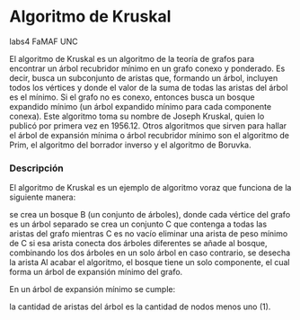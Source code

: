 Algoritmo de Kruskal 
=======

labs4 FaMAF UNC

El algoritmo de Kruskal es un algoritmo de la teoría de grafos para encontrar un árbol recubridor mínimo en un grafo conexo y ponderado. Es decir, busca un subconjunto de aristas que, formando un árbol, incluyen todos los vértices y donde el valor de la suma de todas las aristas del árbol es el mínimo. Si el grafo no es conexo, entonces busca un bosque expandido mínimo (un árbol expandido mínimo para cada componente conexa). Este algoritmo toma su nombre de Joseph Kruskal, quien lo publicó por primera vez en 1956.1​2​. Otros algoritmos que sirven para hallar el árbol de expansión mínima o árbol recubridor mínimo son el algoritmo de Prim, el algoritmo del borrador inverso y el algoritmo de Boruvka.

### Descripción

El algoritmo de Kruskal es un ejemplo de algoritmo voraz que funciona de la siguiente manera:

se crea un bosque B (un conjunto de árboles), donde cada vértice del grafo es un árbol separado
se crea un conjunto C que contenga a todas las aristas del grafo
mientras C es no vacío
eliminar una arista de peso mínimo de C
si esa arista conecta dos árboles diferentes se añade al bosque, combinando los dos árboles en un solo árbol
en caso contrario, se desecha la arista
Al acabar el algoritmo, el bosque tiene un solo componente, el cual forma un árbol de expansión mínimo del grafo.

En un árbol de expansión mínimo se cumple:

la cantidad de aristas del árbol es la cantidad de nodos menos uno (1).
